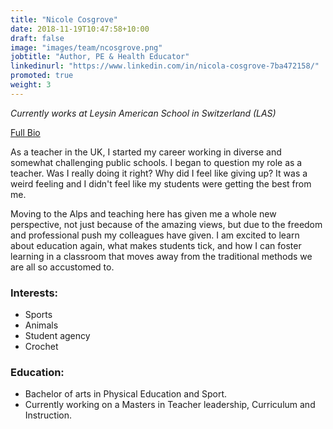 ```yaml
---
title: "Nicole Cosgrove"
date: 2018-11-19T10:47:58+10:00
draft: false
image: "images/team/ncosgrove.png"
jobtitle: "Author, PE & Health Educator"
linkedinurl: "https://www.linkedin.com/in/nicola-cosgrove-7ba472158/"
promoted: true
weight: 3
---
```


_Currently works at Leysin American School in Switzerland (LAS)_

[Full Bio](/team/ncosgrove)

As a teacher in the UK, I started my career working in diverse and somewhat challenging public schools. I began to question my role as a teacher. Was I really doing it right? Why did I feel like giving up? It was a weird feeling and I didn't feel like my students were getting the best from me.

Moving to the Alps and teaching here has given me a whole new perspective, not just because of the amazing views, but due to the freedom and professional push my colleagues have given. I am excited to learn about education again, what makes students tick, and how I can foster learning in a classroom that moves away from the traditional methods we are all so accustomed to.

### Interests:

- Sports
- Animals
- Student agency
- Crochet

### Education:

- Bachelor of arts in Physical Education and Sport.
- Currently working on a Masters in Teacher leadership, Curriculum and Instruction.

